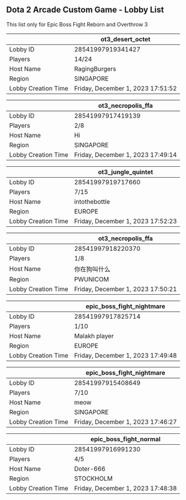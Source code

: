 ## Dota 2 Arcade Custom Game - Lobby List

This list only for Epic Boss Fight Reborn and Overthrow 3

|  | ot3_desert_octet |
| ------ | ------ |
| Lobby ID | 28541997919341427 |
| Players | 14/24 |
| Host Name | RagingBurgers |
| Region | SINGAPORE |
| Lobby Creation Time | Friday, December 1, 2023 17:51:52 |


|  | ot3_necropolis_ffa |
| ------ | ------ |
| Lobby ID | 28541997917419139 |
| Players | 2/8 |
| Host Name | Hi |
| Region | SINGAPORE |
| Lobby Creation Time | Friday, December 1, 2023 17:49:14 |


|  | ot3_jungle_quintet |
| ------ | ------ |
| Lobby ID | 28541997919717660 |
| Players | 7/15 |
| Host Name | intothebottle |
| Region | EUROPE |
| Lobby Creation Time | Friday, December 1, 2023 17:52:23 |


|  | ot3_necropolis_ffa |
| ------ | ------ |
| Lobby ID | 28541997918220370 |
| Players | 1/8 |
| Host Name | 你在狗叫什么 |
| Region | PWUNICOM |
| Lobby Creation Time | Friday, December 1, 2023 17:50:21 |


|  | epic_boss_fight_nightmare |
| ------ | ------ |
| Lobby ID | 28541997917825714 |
| Players | 1/10 |
| Host Name | Malakh player |
| Region | EUROPE |
| Lobby Creation Time | Friday, December 1, 2023 17:49:48 |


|  | epic_boss_fight_nightmare |
| ------ | ------ |
| Lobby ID | 28541997915408649 |
| Players | 7/10 |
| Host Name | meow |
| Region | SINGAPORE |
| Lobby Creation Time | Friday, December 1, 2023 17:46:27 |


|  | epic_boss_fight_normal |
| ------ | ------ |
| Lobby ID | 28541997916991230 |
| Players | 4/5 |
| Host Name | Doter-666 |
| Region | STOCKHOLM |
| Lobby Creation Time | Friday, December 1, 2023 17:48:38 |


